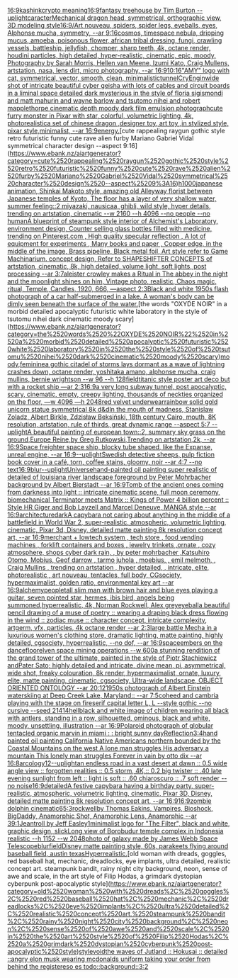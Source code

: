 [16:9](https://www.ebank.nz/aiartgenerator?category=16%3A9)[kashink](https://www.ebank.nz/aiartgenerator?category=kashink)[crypto meaning](https://www.ebank.nz/aiartgenerator?category=crypto%2520meaning)[16:9](https://www.ebank.nz/aiartgenerator?category=16%3A9)[fantasy treehouse by Tim Burton --uplight](https://www.ebank.nz/aiartgenerator?category=fantasy%2520treehouse%2520by%2520Tim%2520Burton%2520--uplight)[caracter](https://www.ebank.nz/aiartgenerator?category=caracter)[Mechanical dragon head, symmetrical, orthographic view, 3D modeling style](https://www.ebank.nz/aiartgenerator?category=Mechanical%2520dragon%2520head%2C%2520symmetrical%2C%2520orthographic%2520view%2C%25203D%2520modeling%2520style)[16:9](https://www.ebank.nz/aiartgenerator?category=16%3A9)[/Art nouveau, spiders, spider legs, eyeballs, eyes, Alphonse mucha, symmetry, --ar 9:16](https://www.ebank.nz/aiartgenerator?category=/Art%2520nouveau%2C%2520spiders%2C%2520spider%2520legs%2C%2520eyeballs%2C%2520eyes%2C%2520Alphonse%2520mucha%2C%2520symmetry%2C%2520--ar%25209%3A16)[cosmos, timespace nebula, dripping mucus, amoeba, poisonous flower, african tribal dressing, fungi, crawling vessels, battleship, jellyfish, chomper, sharp teeth, 4k, octane render, houdini particles, high detailed, hyper-realistic, cinematic, epic, moody, Photography by Sarah Morris, Hellen van Meene, Izumi Kato, Craig Mullens, artstation, nasa, lens dirt, micro photography, --ar 16:9](https://www.ebank.nz/aiartgenerator?category=cosmos%2C%2520timespace%2520nebula%2C%2520dripping%2520mucus%2C%2520amoeba%2C%2520poisonous%2520flower%2C%2520african%2520tribal%2520dressing%2C%2520fungi%2C%2520crawling%2520vessels%2C%2520battleship%2C%2520jellyfish%2C%2520chomper%2C%2520sharp%2520teeth%2C%25204k%2C%2520octane%2520render%2C%2520houdini%2520particles%2C%2520high%2520detailed%2C%2520hyper-realistic%2C%2520cinematic%2C%2520epic%2C%2520moody%2C%2520Photography%2520by%2520Sarah%2520Morris%2C%2520Hellen%2520van%2520Meene%2C%2520Izumi%2520Kato%2C%2520Craig%2520Mullens%2C%2520artstation%2C%2520nasa%2C%2520lens%2520dirt%2C%2520micro%2520photography%2C%2520--ar%252016%3A9)[10:16](https://www.ebank.nz/aiartgenerator?category=10%3A16)["AMY" logo with cat, symmetrical, vector, smooth, clean, minimalistic](https://www.ebank.nz/aiartgenerator?category=%22AMY%22%2520logo%2520with%2520cat%2C%2520symmetrical%2C%2520vector%2C%2520smooth%2C%2520clean%2C%2520minimalistic)[tunnel](https://www.ebank.nz/aiartgenerator?category=tunnel)[CryEngin](https://www.ebank.nz/aiartgenerator?category=CryEngin)[wide shot of intricate beautiful cyber geisha with lots of cables and circuit boards in a liminal space detailed dark mysterious in the style of floria sigismondi and matt mahurin and wayne barlow and tsutomo nihei and robert mapplethorpe cinematic depth moody dark film emulsion photograph](https://www.ebank.nz/aiartgenerator?category=wide%2520shot%2520of%2520intricate%2520beautiful%2520cyber%2520geisha%2520with%2520lots%2520of%2520cables%2520and%2520circuit%2520boards%2520in%2520a%2520liminal%2520space%2520detailed%2520dark%2520mysterious%2520in%2520the%2520style%2520of%2520floria%2520sigismondi%2520and%2520matt%2520mahurin%2520and%2520wayne%2520barlow%2520and%2520tsutomo%2520nihei%2520and%2520robert%2520mapplethorpe%2520cinematic%2520depth%2520moody%2520dark%2520film%2520emulsion%2520photograph)[cute furry monster in Pixar with star, colorful, volumetric lighting, 4k, photorealistic](https://www.ebank.nz/aiartgenerator?category=cute%2520furry%2520monster%2520in%2520Pixar%2520with%2520star%2C%2520colorful%2C%2520volumetric%2520lighting%2C%25204k%2C%2520photorealistic)[a set of chinese dragon ,designer toy, art toy ,in stylized style, pixar style,minimalist, --ar 16:9](https://www.ebank.nz/aiartgenerator?category=a%2520set%2520of%2520chinese%2520dragon%2520%2Cdesigner%2520toy%2C%2520art%2520toy%2520%2Cin%2520stylized%2520style%2C%2520pixar%2520style%2Cminimalist%2C%2520--ar%252016%3A9)[energy.](https://www.ebank.nz/aiartgenerator?category=energy.)[cute rappealing raygun gothic style retro futuristic funny cute rave alien furby Mariano Gabriel Vidal symmetrical character design --aspect 9:16](https://www.ebank.nz/aiartgenerator?category=cute%2520rappealing%2520raygun%2520gothic%2520style%2520retro%2520futuristic%2520funny%2520cute%2520rave%2520alien%2520furby%2520Mariano%2520Gabriel%2520Vidal%2520symmetrical%2520character%2520design%2520--aspect%25209%3A16)[h1000](https://www.ebank.nz/aiartgenerator?category=h1000)[japanese animation, Shinkai Makoto style, amazing old Alleyway florist between Japanese temples of Kyoto, The floor has a layer of very shallow water, summer feeling::2  miyazaki, nausicaa, ghibli, wild style, hyper details, trending on artstation, cinematic --w 2160  --h 4096 --no people --no human](https://www.ebank.nz/aiartgenerator?category=japanese%2520animation%2C%2520Shinkai%2520Makoto%2520style%2C%2520amazing%2520old%2520Alleyway%2520florist%2520between%2520Japanese%2520temples%2520of%2520Kyoto%2C%2520The%2520floor%2520has%2520a%2520layer%2520of%2520very%2520shallow%2520water%2C%2520summer%2520feeling%3A%3A2%2520%2520miyazaki%2C%2520nausicaa%2C%2520ghibli%2C%2520wild%2520style%2C%2520hyper%2520details%2C%2520trending%2520on%2520artstation%2C%2520cinematic%2520--w%25202160%2520%2520--h%25204096%2520--no%2520people%2520--no%2520human)[](https://www.ebank.nz/aiartgenerator?category=)[A blueprint of steampunk style interior of Alchemist's Laboratory,  environment  design, Counter selling glass bottles filled with medicine,  trending on Pinterest.com  , High quality specular reflection , A lot of equipment for experiments , Many books and paper ,  Copper  edge, in the middle of the image, Brass pipeline,  Black metal foil,  Art style refer to Game Machinarium.  concept design, Refer to SHAPESHIFTER CONCEPTS  of artstation, cinematic,  8k, high detailed,  volume light,  soft lights,  post processing    --ar 3:7](https://www.ebank.nz/aiartgenerator?category=A%2520blueprint%2520of%2520steampunk%2520style%2520interior%2520of%2520Alchemist%27s%2520Laboratory%2C%2520%2520environment%2520%2520design%2C%2520Counter%2520selling%2520glass%2520bottles%2520filled%2520with%2520medicine%2C%2520%2520trending%2520on%2520Pinterest.com%2520%2520%2C%2520High%2520quality%2520specular%2520reflection%2520%2C%2520A%2520lot%2520of%2520equipment%2520for%2520experiments%2520%2C%2520Many%2520books%2520and%2520paper%2520%2C%2520%2520Copper%2520%2520edge%2C%2520in%2520the%2520middle%2520of%2520the%2520image%2C%2520Brass%2520pipeline%2C%2520%2520Black%2520metal%2520foil%2C%2520%2520Art%2520style%2520refer%2520to%2520Game%2520Machinarium.%2520%2520concept%2520design%2C%2520Refer%2520to%2520SHAPESHIFTER%2520CONCEPTS%2520%2520of%2520artstation%2C%2520cinematic%2C%2520%25208k%2C%2520high%2520detailed%2C%2520%2520volume%2520light%2C%2520%2520soft%2520lights%2C%2520%2520post%2520processing%2520%2520%2520%2520--ar%25203%3A7)[aleister crowley makes a Ritual in The abbey  in the night and the moonlight shines on him, Vintage photo, realistic, Chaos magic, ritual, Temple, Candles, 1920, 666, —aspect 2:3](https://www.ebank.nz/aiartgenerator?category=aleister%2520crowley%2520makes%2520a%2520Ritual%2520in%2520The%2520abbey%2520%2520in%2520the%2520night%2520and%2520the%2520moonlight%2520shines%2520on%2520him%2C%2520Vintage%2520photo%2C%2520realistic%2C%2520Chaos%2520magic%2C%2520ritual%2C%2520Temple%2C%2520Candles%2C%25201920%2C%2520666%2C%2520%E2%80%94aspect%25202%3A3)[Black and white 1950s flash photograph of a car half-submerged in a lake. A woman's body can be dimly seen beneath the surface of the water.](https://www.ebank.nz/aiartgenerator?category=Black%2520and%2520white%25201950s%2520flash%2520photograph%2520of%2520a%2520car%2520half-submerged%2520in%2520a%2520lake.%2520A%2520woman%27s%2520body%2520can%2520be%2520dimly%2520seen%2520beneath%2520the%2520surface%2520of%2520the%2520water.)[the words "OXYDE NOIR" in a morbid detailed apocalyptic futuristic white laboratory in the style of tsutomu nihei dark cinematic moody scary](https://www.ebank.nz/aiartgenerator?category=the%2520words%2520%22OXYDE%2520NOIR%22%2520in%2520a%2520morbid%2520detailed%2520apocalyptic%2520futuristic%2520white%2520laboratory%2520in%2520the%2520style%2520of%2520tsutomu%2520nihei%2520dark%2520cinematic%2520moody%2520scary)[moody,feminine](https://www.ebank.nz/aiartgenerator?category=moody%2Cfeminine)[a gothic citadel of storms lays dormant as a wave of lightning crashes down, octane render, yoshitaka amano, alphonse mucha, craig mullins, bernie wrightson --w 96 --h 128](https://www.ebank.nz/aiartgenerator?category=a%2520gothic%2520citadel%2520of%2520storms%2520lays%2520dormant%2520as%2520a%2520wave%2520of%2520lightning%2520crashes%2520down%2C%2520octane%2520render%2C%2520yoshitaka%2520amano%2C%2520alphonse%2520mucha%2C%2520craig%2520mullins%2C%2520bernie%2520wrightson%2520--w%252096%2520--h%2520128)[field](https://www.ebank.nz/aiartgenerator?category=field)[titanic style poster art deco but with a rocket ship —ar 2:3](https://www.ebank.nz/aiartgenerator?category=titanic%2520style%2520poster%2520art%2520deco%2520but%2520with%2520a%2520rocket%2520ship%2520%E2%80%94ar%25202%3A3)[16:9](https://www.ebank.nz/aiartgenerator?category=16%3A9)[a very long subway tunnel, post apocalyptic, scary, cinematic, empty, creepy lighting, thousands of neckties organized on the floor, —w 4096 —h 2048](https://www.ebank.nz/aiartgenerator?category=a%2520very%2520long%2520subway%2520tunnel%2C%2520post%2520apocalyptic%2C%2520scary%2C%2520cinematic%2C%2520empty%2C%2520creepy%2520lighting%2C%2520thousands%2520of%2520neckties%2520organized%2520on%2520the%2520floor%2C%2520%E2%80%94w%25204096%2520%E2%80%94h%25202048)[red velvet underwear](https://www.ebank.nz/aiartgenerator?category=red%2520velvet%2520underwear)[rainbow solid gold unicorn statue symmetrical 8k d&d](https://www.ebank.nz/aiartgenerator?category=rainbow%2520solid%2520gold%2520unicorn%2520statue%2520symmetrical%25208k%2520d%26d)[In the mouth of madness, Stanislaw Zoladz, Albert Birkle, Zdzisław Beksiński, 18th century Cairo, mouth, 8K resolution, artstation, rule of thirds, great dynamic range --aspect 5:7 --uplight](https://www.ebank.nz/aiartgenerator?category=In%2520the%2520mouth%2520of%2520madness%2C%2520Stanislaw%2520Zoladz%2C%2520Albert%2520Birkle%2C%2520Zdzis%C5%82aw%2520Beksi%C5%84ski%2C%252018th%2520century%2520Cairo%2C%2520mouth%2C%25208K%2520resolution%2C%2520artstation%2C%2520rule%2520of%2520thirds%2C%2520great%2520dynamic%2520range%2520--aspect%25205%3A7%2520--uplight)[A beautiful painting of european town::2, summary sky,grass on the ground,Europe Reine,by Greg Rutkowski,Trending on artstation,2k, --ar 16:9](https://www.ebank.nz/aiartgenerator?category=A%2520beautiful%2520painting%2520of%2520european%2520town%3A%3A2%2C%2520summary%2520sky%2Cgrass%2520on%2520the%2520ground%2CEurope%2520Reine%2Cby%2520Greg%2520Rutkowski%2CTrending%2520on%2520artstation%2C2k%2C%2520--ar%252016%3A9)[Space freighter space ship, blocky tube shaped, like the Expanse, unreal engine, --ar 16:9](https://www.ebank.nz/aiartgenerator?category=Space%2520freighter%2520space%2520ship%2C%2520blocky%2520tube%2520shaped%2C%2520like%2520the%2520Expanse%2C%2520unreal%2520engine%2C%2520--ar%252016%3A9)[--uplight](https://www.ebank.nz/aiartgenerator?category=--uplight)[Swedish detective sheeps, pulp fiction book cover in a café, torn, coffee stains, gloomy, noir --ar 4:7 --no text](https://www.ebank.nz/aiartgenerator?category=Swedish%2520detective%2520sheeps%2C%2520pulp%2520fiction%2520book%2520cover%2520in%2520a%2520caf%C3%A9%2C%2520torn%2C%2520coffee%2520stains%2C%2520gloomy%2C%2520noir%2520--ar%25204%3A7%2520--no%2520text)[16:9](https://www.ebank.nz/aiartgenerator?category=16%3A9)[blur](https://www.ebank.nz/aiartgenerator?category=blur)[--uplight](https://www.ebank.nz/aiartgenerator?category=--uplight)[Universe](https://www.ebank.nz/aiartgenerator?category=Universe)[hand-painted oil painting super realistic of detailed of louisiana river landscape foreground by Peter Mohrbacher  background by Albert Bierstadt --ar 16:9](https://www.ebank.nz/aiartgenerator?category=hand-painted%2520oil%2520painting%2520super%2520realistic%2520of%2520detailed%2520of%2520louisiana%2520river%2520landscape%2520foreground%2520by%2520Peter%2520Mohrbacher%2520%2520background%2520by%2520Albert%2520Bierstadt%2520--ar%252016%3A9)[Tomb of the ancient ones coming from darkness into light :: intricate cinematic scene, full moon ceremony,  biomechanical Terminator meets Matrix :: Kings of Power 4 billion percent :: Style HR Giger and Bob Layzell and Marcel Deneuve, MANGA style --ar 16:9](https://www.ebank.nz/aiartgenerator?category=Tomb%2520of%2520the%2520ancient%2520ones%2520coming%2520from%2520darkness%2520into%2520light%2520%3A%3A%2520intricate%2520cinematic%2520scene%2C%2520full%2520moon%2520ceremony%2C%2520%2520biomechanical%2520Terminator%2520meets%2520Matrix%2520%3A%3A%2520Kings%2520of%2520Power%25204%2520billion%2520percent%2520%3A%3A%2520Style%2520HR%2520Giger%2520and%2520Bob%2520Layzell%2520and%2520Marcel%2520Deneuve%2C%2520MANGA%2520style%2520--ar%252016%3A9)[architecture](https://www.ebank.nz/aiartgenerator?category=architecture)[dark](https://www.ebank.nz/aiartgenerator?category=dark)[A capybara not caring about anything in the middle of a battlefield in World War 2, super-realistic, atmospheric, volumetric lighting, cinematic, Pixar 3d, Disney, detailed matte painting 8k resolution concept art, --ar 16:9](https://www.ebank.nz/aiartgenerator?category=A%2520capybara%2520not%2520caring%2520about%2520anything%2520in%2520the%2520middle%2520of%2520a%2520battlefield%2520in%2520World%2520War%25202%2C%2520super-realistic%2C%2520atmospheric%2C%2520volumetric%2520lighting%2C%2520cinematic%2C%2520Pixar%25203d%2C%2520Disney%2C%2520detailed%2520matte%2520painting%25208k%2520resolution%2520concept%2520art%2C%2520--ar%252016%3A9)[merchant + lowtech system , tech store , food vending machines , forklift containers and boxes , jewelry trinkets ,ornate , cozy atmosphere, shops cyber dark rain,  , by peter mohrbacher ,Katsuhiro Otomo, Mobius, Geof darrow   , tarmo juhola , moebius, , emil melmoth, , Craig Mullins , trending on artstation , hyper detailed, , intricate, elite, photorealistic , art nouveau, tentacles, full body, CGsociety, hypermaximalist, golden ratio, environmental key art --ar 16:9](https://www.ebank.nz/aiartgenerator?category=merchant%2520%2B%2520lowtech%2520system%2520%2C%2520tech%2520store%2520%2C%2520food%2520vending%2520machines%2520%2C%2520forklift%2520containers%2520and%2520boxes%2520%2C%2520jewelry%2520trinkets%2520%2Cornate%2520%2C%2520cozy%2520atmosphere%2C%2520shops%2520cyber%2520dark%2520rain%2C%2520%2520%2C%2520by%2520peter%2520mohrbacher%2520%2CKatsuhiro%2520Otomo%2C%2520Mobius%2C%2520Geof%2520darrow%2520%2520%2520%2C%2520tarmo%2520juhola%2520%2C%2520moebius%2C%2520%2C%2520emil%2520melmoth%2C%2520%2C%2520Craig%2520Mullins%2520%2C%2520trending%2520on%2520artstation%2520%2C%2520hyper%2520detailed%2C%2520%2C%2520intricate%2C%2520elite%2C%2520photorealistic%2520%2C%2520art%2520nouveau%2C%2520tentacles%2C%2520full%2520body%2C%2520CGsociety%2C%2520hypermaximalist%2C%2520golden%2520ratio%2C%2520environmental%2520key%2520art%2520--ar%252016%3A9)[alchemy](https://www.ebank.nz/aiartgenerator?category=alchemy)[people](https://www.ebank.nz/aiartgenerator?category=people)[tall slim man with brown hair and blue eyes playing a guitar, seven pointed star, hermes, ibis bird, angels being summoned,hyperrealistic, 4k, Norman Rockwell, Alex grey](https://www.ebank.nz/aiartgenerator?category=tall%2520slim%2520man%2520with%2520brown%2520hair%2520and%2520blue%2520eyes%2520playing%2520a%2520guitar%2C%2520seven%2520pointed%2520star%2C%2520hermes%2C%2520ibis%2520bird%2C%2520angels%2520being%2520summoned%2Chyperrealistic%2C%25204k%2C%2520Norman%2520Rockwell%2C%2520Alex%2520grey)[eyeball](https://www.ebank.nz/aiartgenerator?category=eyeball)[a beautiful pencil drawing of a muse of poetry :: wearing a draping black dress flowing in the wind :: zodiac muse :: character concept, intricate complexity, artgerm, vfx, particles, 4k octane render --ar 2:3](https://www.ebank.nz/aiartgenerator?category=a%2520beautiful%2520pencil%2520drawing%2520of%2520a%2520muse%2520of%2520poetry%2520%3A%3A%2520wearing%2520a%2520draping%2520black%2520dress%2520flowing%2520in%2520the%2520wind%2520%3A%3A%2520zodiac%2520muse%2520%3A%3A%2520character%2520concept%2C%2520intricate%2520complexity%2C%2520artgerm%2C%2520vfx%2C%2520particles%2C%25204k%2520octane%2520render%2520--ar%25202%3A3)[large battle Mecha in a luxurious women's clothing store, dramatic lighting, matte painting, highly detailed, cgsociety, hyperrealistic, --no dof, --ar 16:9](https://www.ebank.nz/aiartgenerator?category=large%2520battle%2520Mecha%2520in%2520a%2520luxurious%2520women%27s%2520clothing%2520store%2C%2520dramatic%2520lighting%2C%2520matte%2520painting%2C%2520highly%2520detailed%2C%2520cgsociety%2C%2520hyperrealistic%2C%2520--no%2520dof%2C%2520--ar%252016%3A9)[space](https://www.ebank.nz/aiartgenerator?category=space)[embers on the dancefloor](https://www.ebank.nz/aiartgenerator?category=embers%2520on%2520the%2520dancefloor)[elven space mining operations --w 600](https://www.ebank.nz/aiartgenerator?category=elven%2520space%2520mining%2520operations%2520--w%2520600)[a  stunning rendition of the grand tower of the ultimate, painted in the style of Piotr Stachiewicz andPater Sato; highly detailed and intricate, divine mean, pi, asymmetrical, wide shot, freaky colouration, 8k render, hypermaximalist, ornate, luxury, elite, matte painting, cinematic, cgsociety, Ultra-wide landscape, OBJECT ORIENTED ONTOLOGY --ar 20:12](https://www.ebank.nz/aiartgenerator?category=a%2520%2520stunning%2520rendition%2520of%2520the%2520grand%2520tower%2520of%2520the%2520ultimate%2C%2520painted%2520in%2520the%2520style%2520of%2520Piotr%2520Stachiewicz%2520andPater%2520Sato%3B%2520highly%2520detailed%2520and%2520intricate%2C%2520divine%2520mean%2C%2520pi%2C%2520asymmetrical%2C%2520wide%2520shot%2C%2520freaky%2520colouration%2C%25208k%2520render%2C%2520hypermaximalist%2C%2520ornate%2C%2520luxury%2C%2520elite%2C%2520matte%2520painting%2C%2520cinematic%2C%2520cgsociety%2C%2520Ultra-wide%2520landscape%2C%2520OBJECT%2520ORIENTED%2520ONTOLOGY%2520--ar%252020%3A12)[1950s photograph of Albert Einstein waterskiing at Deep Creek Lake, Maryland:: --ar 7:5](https://www.ebank.nz/aiartgenerator?category=1950s%2520photograph%2520of%2520Albert%2520Einstein%2520waterskiing%2520at%2520Deep%2520Creek%2520Lake%2C%2520Maryland%3A%3A%2520--ar%25207%3A5)[coheed and cambria playing with the stage on fire](https://www.ebank.nz/aiartgenerator?category=coheed%2520and%2520cambria%2520playing%2520with%2520the%2520stage%2520on%2520fire)[serif capital letter L, L --style gothic --no cursive --seed 21414](https://www.ebank.nz/aiartgenerator?category=serif%2520capital%2520letter%2520L%2C%2520L%2520--style%2520gothic%2520--no%2520cursive%2520--seed%252021414)[hell](https://www.ebank.nz/aiartgenerator?category=hell)[black and white image of children wearing all black with antlers, standing in a row, silhouetted, ominous, black and white, moody, unsettling, illustration --ar 16:9](https://www.ebank.nz/aiartgenerator?category=black%2520and%2520white%2520image%2520of%2520children%2520wearing%2520all%2520black%2520with%2520antlers%2C%2520standing%2520in%2520a%2520row%2C%2520silhouetted%2C%2520ominous%2C%2520black%2520and%2520white%2C%2520moody%2C%2520unsettling%2C%2520illustration%2520--ar%252016%3A9)[Polaroid photograph of globular tentacled organic marvin in miami : : bright sunny day](https://www.ebank.nz/aiartgenerator?category=Polaroid%2520photograph%2520of%2520globular%2520tentacled%2520organic%2520marvin%2520in%2520miami%2520%3A%2520%3A%2520bright%2520sunny%2520day)[Reflection](https://www.ebank.nz/aiartgenerator?category=Reflection)[3:4](https://www.ebank.nz/aiartgenerator?category=3%3A4)[hand painted oil painting California Native Americans northern bounded by the Coastal Mountains on the west A lone man struggles His adversary a mountain This lonely man struggles Forever in vain by otto dix --ar 16:8](https://www.ebank.nz/aiartgenerator?category=hand%2520painted%2520oil%2520painting%2520California%2520Native%2520Americans%2520northern%2520bounded%2520by%2520the%2520Coastal%2520Mountains%2520on%2520the%2520west%2520A%2520lone%2520man%2520struggles%2520His%2520adversary%2520a%2520mountain%2520This%2520lonely%2520man%2520struggles%2520Forever%2520in%2520vain%2520by%2520otto%2520dix%2520--ar%252016%3A8)[arcology](https://www.ebank.nz/aiartgenerator?category=arcology)[12](https://www.ebank.nz/aiartgenerator?category=12)[--uplight](https://www.ebank.nz/aiartgenerator?category=--uplight)[an endless road in a vast desert at dawn :: 0.5 wide angle view :: forgotten realities :: 0.5 storm, 4K,:: 0.2 big twister :: .40 late evening sunlight from left :: light is soft :: .60 chiaroscuro  :: .7 soft render --no noise](https://www.ebank.nz/aiartgenerator?category=an%2520endless%2520road%2520in%2520a%2520vast%2520desert%2520at%2520dawn%2520%3A%3A%25200.5%2520wide%2520angle%2520view%2520%3A%3A%2520forgotten%2520realities%2520%3A%3A%25200.5%2520storm%2C%25204K%2C%3A%3A%25200.2%2520big%2520twister%2520%3A%3A%2520.40%2520late%2520evening%2520sunlight%2520from%2520left%2520%3A%3A%2520light%2520is%2520soft%2520%3A%3A%2520.60%2520chiaroscuro%2520%2520%3A%3A%2520.7%2520soft%2520render%2520--no%2520noise)[16:9](https://www.ebank.nz/aiartgenerator?category=16%3A9)[detailed](https://www.ebank.nz/aiartgenerator?category=detailed)[A festive capybara having a birthday party, super-realistic, atmospheric, volumetric lighting, cinematic, Pixar 3D, Disney, detailed matte painting 8k resolution concept art, --ar 16:9](https://www.ebank.nz/aiartgenerator?category=A%2520festive%2520capybara%2520having%2520a%2520birthday%2520party%2C%2520super-realistic%2C%2520atmospheric%2C%2520volumetric%2520lighting%2C%2520cinematic%2C%2520Pixar%25203D%2C%2520Disney%2C%2520detailed%2520matte%2520painting%25208k%2520resolution%2520concept%2520art%2C%2520--ar%252016%3A9)[16:9](https://www.ebank.nz/aiartgenerator?category=16%3A9)[zombie dolphin cinematic](https://www.ebank.nz/aiartgenerator?category=zombie%2520dolphin%2520cinematic)[6](https://www.ebank.nz/aiartgenerator?category=6)[5:3](https://www.ebank.nz/aiartgenerator?category=5%3A3)[rockwell](https://www.ebank.nz/aiartgenerator?category=rockwell)[by Thomas Eakins, Vampires, Bioshock, BigDaddy, Anamorphic Shot, Anamorphic Lens, Anamorphic --ar 39:1](https://www.ebank.nz/aiartgenerator?category=by%2520Thomas%2520Eakins%2C%2520Vampires%2C%2520Bioshock%2C%2520BigDaddy%2C%2520Anamorphic%2520Shot%2C%2520Anamorphic%2520Lens%2C%2520Anamorphic%2520--ar%252039%3A1)[Jean](https://www.ebank.nz/aiartgenerator?category=Jean)[troll by Jeff Easley](https://www.ebank.nz/aiartgenerator?category=troll%2520by%2520Jeff%2520Easley)[1](https://www.ebank.nz/aiartgenerator?category=1)[minimalist logo for "The Filter", black and white, graphic design, slick](https://www.ebank.nz/aiartgenerator?category=minimalist%2520logo%2520for%2520%22The%2520Filter%22%2C%2520black%2520and%2520white%2C%2520graphic%2520design%2C%2520slick)[Long view of Borobudur temple complex in Indonesia realistic  --h 1152 --w 2048](https://www.ebank.nz/aiartgenerator?category=Long%2520view%2520of%2520Borobudur%2520temple%2520complex%2520in%2520Indonesia%2520realistic%2520%2520--h%25201152%2520--w%25202048)[photo of galaxy made by James Webb Space Telescope](https://www.ebank.nz/aiartgenerator?category=photo%2520of%2520galaxy%2520made%2520by%2520James%2520Webb%2520Space%2520Telescope)[blur](https://www.ebank.nz/aiartgenerator?category=blur)[field](https://www.ebank.nz/aiartgenerator?category=field)[Disney matte painting style, 60s, parakeets flying around baseball field, austin texas](https://www.ebank.nz/aiartgenerator?category=Disney%2520matte%2520painting%2520style%2C%252060s%2C%2520parakeets%2520flying%2520around%2520baseball%2520field%2C%2520austin%2520texas)[Hyperrealistic.](https://www.ebank.nz/aiartgenerator?category=Hyperrealistic.)[old woman with dreads, goggles, red baseball hat, mechanic, dreadlocks, eye implants, ultra detailed, realistic concept art. steampunk bandit, rainy night city background, neon, sense of awe and scale, in the art style of Filip Hodas, a grimdark dystopian cyberpunk post-apocalyptic style](https://www.ebank.nz/aiartgenerator?category=old%2520woman%2520with%2520dreads%2C%2520goggles%2C%2520red%2520baseball%2520hat%2C%2520mechanic%2C%2520dreadlocks%2C%2520eye%2520implants%2C%2520ultra%2520detailed%2C%2520realistic%2520concept%2520art.%2520steampunk%2520bandit%2C%2520rainy%2520night%2520city%2520background%2C%2520neon%2C%2520sense%2520of%2520awe%2520and%2520scale%2C%2520in%2520the%2520art%2520style%2520of%2520Filip%2520Hodas%2C%2520a%2520grimdark%2520dystopian%2520cyberpunk%2520post-apocalyptic%2520style)[style](https://www.ebank.nz/aiartgenerator?category=style)[void](https://www.ebank.nz/aiartgenerator?category=void)[the waves of Jutland :: Hokusai :: detailed ::](https://www.ebank.nz/aiartgenerator?category=the%2520waves%2520of%2520Jutland%2520%3A%3A%2520Hokusai%2520%3A%3A%2520detailed%2520%3A%3A)[angry elon musk wearing mcdonalds uniform taking your order from behind the register](https://www.ebank.nz/aiartgenerator?category=angry%2520elon%2520musk%2520wearing%2520mcdonalds%2520uniform%2520taking%2520your%2520order%2520from%2520behind%2520the%2520register)[eso es todo::](https://www.ebank.nz/aiartgenerator?category=eso%2520es%2520todo%3A%3A)[background](https://www.ebank.nz/aiartgenerator?category=background)[::](https://www.ebank.nz/aiartgenerator?category=%3A%3A)[3:2](https://www.ebank.nz/aiartgenerator?category=3%3A2)